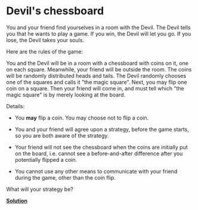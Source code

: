 Devil's chessboard
==================

You and your friend find yourselves in a room with the Devil. The Devil tells
you that he wants to play a game. If you win, the Devil will let you go. If you
lose, the Devil takes your souls.

Here are the rules of the game:

You and the Devil will be in a room with a chessboard with coins on it, one on
each square. Meanwhile, your friend will be outside the room. The coins will be
randomly distributed heads and tails. The Devil randomly chooses one of the
squares and calls it "the magic square". Next, you may flip one coin on a
square. Then your friend will come in, and must tell which "the magic square"
is by merely looking at the board.

Details:

* You **may** flip a coin. You may choose not to flip a coin.

* You and your friend will agree upon a strategy, before the game starts, so you
  are both aware of the strategy.

* Your friend will not see the chessboard when the coins are initially put on
  the board, i.e. cannot see a before-and-after difference after you potentially
  flipped a coin.

* You cannot use any other means to communicate with your friend during the
  game, other than the coin flip.

What will your strategy be?


[**Solution**](../solutions/chess_solution.md)
